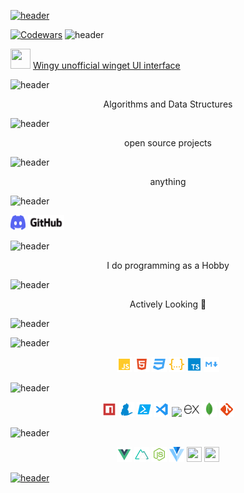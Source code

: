 [![header](https://capsule-render.vercel.app/api?type=wave&color=gradient&height=300&section=header&text=👋%20Hi%20There,%20I'am%20Nuke,&fontSize=50)](https://github.com/stellarNuke)

[![Codewars](https://github.r2v.ch/codewars?user=stellar_nuke)](https://www.codewars.com/users/stellar_nuke)
![header](https://capsule-render.vercel.app/api?type=rect&color=gradient&height=48&section=footer&text=🔭%20I’m%20currently%20working%20on%20...&fontSize=32)

[<img height="32" width="32" src="https://i.imgur.com/TyyL0MG.png">](https://github/stellarNuke/wingy)
[Wingy unofficial winget UI interface](https://github/stellarNuke/wingy)
  
![header](https://capsule-render.vercel.app/api?type=rect&color=gradient&height=48&section=footer&text=🌱%20I’m%20currently%20learning%20...&fontSize=32)

<p align="center">Algorithms and Data Structures</p>



![header](https://capsule-render.vercel.app/api?type=rect&color=gradient&height=48&section=footer&text=👯%20I’m%20looking%20to%20collaborate%20on%20...&fontSize=32)



<p align="center">open source projects</p>





![header](https://capsule-render.vercel.app/api?type=rect&color=gradient&height=48&section=footer&text=💬%20Ask%20me%20about%20...&fontSize=32)


<p align="center">anything</p>




![header](https://capsule-render.vercel.app/api?type=rect&color=gradient&height=48&section=footer&text=📫%20How%20to%20reach%20me:%20...&fontSize=32)

[<img height="24" width="24" href="" src="Assets\Discord.svg">](https://discord.gg/x7hFCFDh)
[<img  height="24" href="" src="Assets\github.png">](https://github.com/stellarNuke)





![header](https://capsule-render.vercel.app/api?type=rect&color=gradient&height=48&section=footer&text=⚡%20Fun%20fact:%20...&fontSize=32)




<p align="center">I do programming as a Hobby</p>



![header](https://capsule-render.vercel.app/api?type=rect&color=gradient&height=48&section=footer&text=🔰Job%20Status&fontSize=32)





<p align="center">Actively Looking 👀</p>




![header](https://capsule-render.vercel.app/api?type=rect&color=gradient&height=48&section=footer&text=💻Language%20and%20🧰Tools%20&%20Programming%20Languages&fontSize=32)





![header](https://capsule-render.vercel.app/api?type=rect&color=gradient&height=32&section=footer&text=💻%20Languages&fontSize=24)



<p align="center">
<img height="24" width="24" src="Assets\icons\javascript.svg">
<img height="24" width="24" src="Assets\icons\html.svg">
<img height="24" width="24" src="Assets\icons\css.svg">



<img height="24" width="24" src="Assets\icons\json.svg">
<img height="24" width="24" src="Assets\icons\typescript.svg">

<img height="24" width="24" src="Assets\icons\markdown.svg">
</p>



![header](https://capsule-render.vercel.app/api?type=rect&color=gradient&height=32&section=footer&text=🧰%20Tools&fontSize=24)


<p align="center">
<img height="24" width="24" src="Assets\icons\npm.svg">
<img height="24" width="24" src="Assets\icons\yarn.svg">
<img height="24" width="24" src="Assets\icons\powershell.svg">
<img height="24" width="24" src="Assets\icons\vscode.svg">
<img height="24"  src="https://supabase.io/new/images/logo-dark.png">
<img height="24"  src="Assets/expressjs.svg">
<img height="24"  src="Assets/mongodb.svg">
<img height="24"  src="Assets/icons/git.svg">
</p>




![header](https://capsule-render.vercel.app/api?type=rect&color=gradient&height=32&section=footer&text=🔮%20Frameworks&fontSize=24)


<p align="center">
<img height="24" width="24" src="Assets\icons\vue.svg">
<img height="24" width="24" src="Assets\icons\nuxt.svg">
<img height="24" width="24" src="Assets\icons\nodejs.svg">
<img height="24" width="24" src="Assets\vuetify.svg">

<img height="24" width="24" src="https://threejs.org/files/favicon.ico">
<img height="24" width="24" src="https://www.electronjs.org/images/favicon.b7a59262df48d6563400baf5671da548.ico">
</p>


[![header](https://capsule-render.vercel.app/api?type=wave&color=gradient&height=300&&section=footer&text=Don't%20forget%20to%20check%20out%20my%20repositories&fontSize=35)](https://github.com/stellarNuke?tab=repositories)







